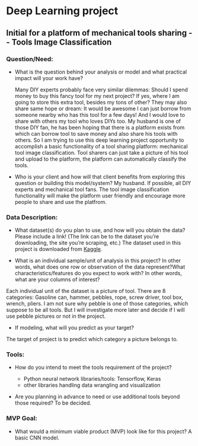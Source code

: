 # Deep Learning project
## Initial for a platform of mechanical tools sharing  -- Tools Image Classification

### Question/Need:

- What is the question behind your analysis or model and what practical impact will your work have?

  Many DIY experts probably face very similar dilemmas: Should I spend money to buy this fancy tool for my next project? If yes, where I am going to store this extra tool, besides my tons of other? They may also share same hope or dream: It would be awesome I can just borrow from someone nearby who has this tool for a few days! And I would love to share with others my tool who loves DIYs too. My husband is one of those DIY fan, he has been hoping that there is a platform exists from which can borrow tool to save money and also share his tools with others. So I am trying to use this deep learning project opportunity to accomplish a basic functionality of a tool sharing platform: mechanical tool image classification. Tool sharers can just take a picture of his tool and upload to the platform, the platform can automatically classify the tools.


- Who is your client and how will that client benefits from exploring this question or building this model/system?
  My husband. If possible, all DIY experts and mechanical tool fans. The tool image classification functionality will make the platform user friendly and encourage more people to share and use the platfrom.



### Data Description:

- What dataset(s) do you plan to use, and how will you obtain the data? Please include a link! (The link can be to the dataset you’re downloading, the site you’re scraping, etc.)
The dataset used in this project is downloaded from [Kaggle](https://www.kaggle.com/salmaneunus/mechanical-tools-dataset?select=hammer.csv.csv).

- What is an individual sample/unit of analysis in this project? In other words, what does one row or observation of the data represent?What characteristics/features do you expect to work with? In other words, what are your columns of interest?    

Each individual unit of the dataset is a picture of tool. There are 8 categories: Gasoline can, hammer, pebbles, rope, screw driver, tool box, wrench, pliers. I am not sure why pebble is one of those categories, which suppose to be all tools. But I will investigate more later and decide if I will use pebble pictures or not in the project.

- If modeling, what will you predict as your target?

The target of project is to predict which category a picture belongs to.

###  Tools:
- How do you intend to meet the tools requirement of the project?
  - Python neural network libraries/tools: Tensorflow, Keras
  - other libraries handling data wrangling and visualization


- Are you planning in advance to need or use additional tools beyond those required?
To be decided.

### MVP Goal:
- What would a minimum viable product (MVP) look like for this project?
A basic CNN model.
